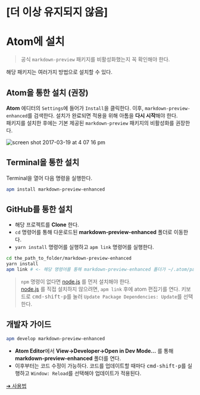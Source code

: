 # [더 이상 유지되지 않음]

# Atom에 설치

> 공식 `markdown-preview` 패키지를 비활성화했는지 꼭 확인해야 한다.

해당 패키지는 여러가지 방법으로 설치할 수 있다.

## Atom을 통한 설치 (권장)

**Atom** 에디터의 `Settings`에 들어가 `Install`을 클릭한다. 이후, `markdown-preview-enhanced`를 검색한다. 설치가 완료되면 적용을 위해 아톰을 **다시 시작**해야 한다.  
패키지를 설치한 후에는 기본 제공된 `markdown-preview` 패키지의 비활성화를 권장한다.

![screen shot 2017-03-19 at 4 07 16 pm](https://cloud.githubusercontent.com/assets/1908863/24084798/260a9fee-0cbf-11e7-83e6-bf17fa9aca77.png)

## Terminal을 통한 설치

Terminal을 열어 다음 명령을 실행한다.

```bash
apm install markdown-preview-enhanced
```

## GitHub를 통한 설치

- 해당 프로젝트를 **Clone** 한다.
- `cd` 명령어를 통해 다운로드된 **markdown-preview-enhanced** 폴더로 이동한다.
- `yarn install` 명령어를 실행하고 `apm link` 명령어를 실행한다.

```bash
cd the_path_to_folder/markdown-preview-enhanced
yarn install
apm link # <- 해당 명령어를 통해 markdown-preview-enhanced 폴더가 ~/.atom/packages 위치로 복사된다.
```

> `npm` 명령이 없다면 [node.js](https://nodejs.org/en/) 를 먼저 설치해야 한다.  
> [node.js](https://nodejs.org/en/) 를 직접 설치하지 않으려면, `apm link` 후에 atom 편집기를 연다. 키보드로 <kbd>cmd-shift-p</kbd>를 눌러 `Update Package Dependencies: Update`를 선택한다.

## 개발자 가이드

```bash
apm develop markdown-preview-enhanced
```

- **Atom Editor**에서 **View->Developer->Open in Dev Mode...** 를 통해 **markdown-preview-enhanced** 폴더를 연다.
- 이후부터는 코드 수정이 가능하다. 코드를 업데이트할 때마다 <kbd>cmd-shift-p</kbd>를 실행하고 `Window: Reload`를 선택해야 업데이트가 적용된다.

[➔ 사용법](ko-kr/usages.md)

